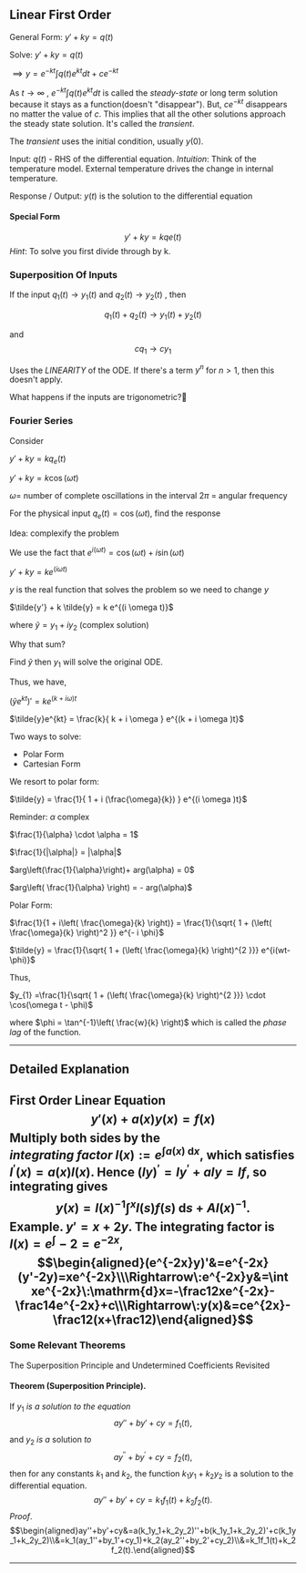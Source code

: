 ## Linear First Order
General Form: $y' + ky = q(t)$

Solve: $y' + ky = q(t)$

$\implies y = e^{-kt} \int q(t)e^{kt} dt + ce^{-kt}$

As $t \to \infty$ , $e^{-kt} \int q(t)e^{kt} dt$ is called the *steady-state* or long term solution because it stays as a function(doesn't "disappear"). But, $ce^{-kt}$  disappears no matter the value of $c$. This implies that all the other solutions approach the steady state solution. It's called the *transient*.

The *transient* uses the initial condition, usually $y(0)$.


Input: $q(t)$ - RHS of the differential equation. 
*Intuition*: Think of the temperature model. External temperature drives the change in internal temperature.


Response / Output: $y(t)$ is the solution to the differential equation


#### Special Form

$$y' + ky = kq_{}{e} (t)$$
*Hint*: To solve you first divide through by k.



### Superposition Of Inputs

If the input $q_{1}(t) \to y_{1} (t)$ and $q_{2}(t) \to y_{2} (t)$  , then 

$$q_{1}(t) + q_{2}(t) \to y_{1} (t) + y_{2} (t)$$

and
$$c q_{1} \to c y_{1}$$

Uses the *LINEARITY* of the ODE. If there's a term $y^n$  for $n > 1$, then this doesn't apply.


What happens if the inputs are trigonometric?🤔

### Fourier Series

Consider

$y' + ky = kq_{e} (t)$

$y' + ky = k \cos( \omega t)$                       

$\omega =$  number of complete oscillations in the interval $2 \pi$ = angular frequency

For the physical input $q_{e} (t) = \cos( \omega t)$, find the response

Idea: complexify the problem

We use the fact that $e^{i (\omega t)} = \cos( \omega t) + i \sin (\omega t)$

$y' + ky = k e^{(i \omega t)}$                       

$y$ is the real function that solves the problem so we need to change $y$

$\tilde{y'} + k \tilde{y} = k e^{(i \omega t)}$                    

where $\tilde{y} = y_{1} + i y_{2}$                             (complex solution) 

Why that sum?

Find $\tilde{y}$ then $y_{1}$ will solve the original ODE.


Thus, we have,

$(\tilde{y}e^{kt})' = k e^{(k + i \omega )t}$

$\tilde{y}e^{kt} = \frac{k}{ k + i \omega } e^{(k + i \omega )t}$

Two ways to solve:
- Polar Form
- Cartesian Form

We resort to polar form:

$\tilde{y} = \frac{1}{ 1 + i (\frac{\omega}{k}) } e^{(i \omega )t}$


Reminder: $\alpha$ complex

$\frac{1}{\alpha} \cdot \alpha = 1$

$\frac{1}{|\alpha|}  = |\alpha|$

$arg\left(\frac{1}{\alpha}\right)+ arg(\alpha) = 0$

$arg\left( \frac{1}{\alpha} \right) = - arg(\alpha)$

Polar Form:

$\frac{1}{1 + i\left( \frac{\omega}{k} \right)} = \frac{1}{\sqrt{ 1 + (\left( \frac{\omega}{k} \right)^2 }} e^{- i \phi}$ 


$\tilde{y} = \frac{1}{\sqrt{ 1 + (\left( \frac{\omega}{k} \right)^{2 }}} e^{i(wt-  \phi)}$

Thus,

$y_{1} =\frac{1}{\sqrt{ 1 + (\left( \frac{\omega}{k} \right)^{2 }}} \cdot \cos(\omega t - \phi)$

where $\phi = \tan^{-1}\left( \frac{w}{k} \right)$ which is called the *phase lag* of the function.


--------------------------------------------------------------------------
## Detailed Explanation

$\textbf{First Order Linear Equation}$
$$y'(x)+a(x)y(x)=f(x)$$
$\text{Multiply both sides by the }integrating~factor~I(x):=e^{\int a(x)\mathrm{~d}x},~\text{which satisfies}$
$I^{\prime}(x)=a(x)I(x).$ Hence $(Iy)^\prime=Iy^{\prime}+aIy=If$, so integrating gives
$$y(x)=I(x)^{-1}\int^xI(s)f(s)\:\mathrm{d}s+AI(x)^{-1}.$$
Example. $y'=x+2y.$ The integrating factor is $I(x)=e^\int-2=e^{-2x}$,
$$\begin{aligned}(e^{-2x}y)'&=e^{-2x}(y'-2y)=xe^{-2x}\\\Rightarrow\:e^{-2x}y&=\int xe^{-2x}\:\mathrm{d}x=-\frac12xe^{-2x}-\frac14e^{-2x}+c\\\Rightarrow\:y(x)&=ce^{2x}-\frac12(x+\frac12)\end{aligned}$$
--------------------------------------------------------------------------
### Some Relevant Theorems

The Superposition Principle and Undetermined Coefficients Revisited

#### Theorem  (Superposition Principle). 

If $y_1\textit{ is }a\textit{ solution to the equation}$
$$ay''+by'+cy=f_1(t),$$
and $y_2$ $is$ $a$ solution $to$
$$ay^{\prime\prime}+by^{\prime}+cy=f_2(t),$$
then for any constants $k_{1}$ and $k_{2}$, the function $k_{1}y_{1}+k_{2}y_{2}$ is a solution to the differential equation.
$$ay''+by'+cy=k_1f_1(t)+k_2f_2(t).$$
$Proof.$
$$\begin{aligned}ay''+by'+cy&=a(k_1y_1+k_2y_2)''+b(k_1y_1+k_2y_2)'+c(k_1y_1+k_2y_2)\\&=k_1(ay_1''+by_1'+cy_1)+k_2(ay_2''+by_2'+cy_2)\\&=k_1f_1(t)+k_2f_2(t).\end{aligned}$$

--------------------------------------------------------------------------



